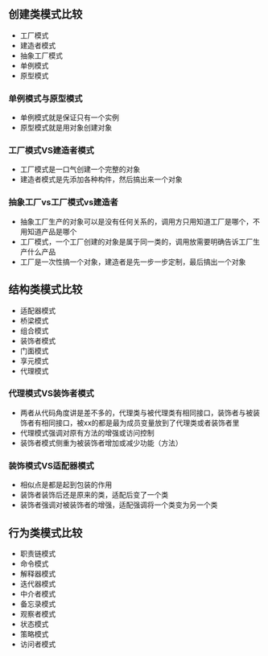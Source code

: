 ## 创建类模式比较

- 工厂模式
- 建造者模式
- 抽象工厂模式
- 单例模式
- 原型模式


### 单例模式与原型模式

- 单例模式就是保证只有一个实例
- 原型模式就是用对象创建对象

### 工厂模式VS建造者模式

- 工厂模式是一口气创建一个完整的对象
- 建造者模式是先添加各种构件，然后搞出来一个对象

### 抽象工厂vs工厂模式vs建造者

- 抽象工厂生产的对象可以是没有任何关系的，调用方只用知道工厂是哪个，不用知道产品是哪个
- 工厂模式，一个工厂创建的对象是属于同一类的，调用放需要明确告诉工厂生产什么产品
- 工厂是一次性搞一个对象，建造者是先一步一步定制，最后搞出一个对象

## 结构类模式比较

- 适配器模式
- 桥梁模式
- 组合模式
- 装饰者模式
- 门面模式
- 享元模式
- 代理模式

### 代理模式VS装饰者模式

- 两者从代码角度讲是差不多的，代理类与被代理类有相同接口，装饰者与被装饰者有相同接口，被xx的都是最为成员变量放到了代理类或者装饰者里
- 代理模式强调对原有方法的增强或访问控制
- 装饰者模式侧重为被装饰者增加或减少功能（方法）

### 装饰模式VS适配器模式

- 相似点是都是起到包装的作用
- 装饰者装饰后还是原来的类，适配后变了一个类
- 装饰者强调对被装饰者的增强，适配强调将一个类变为另一个类

## 行为类模式比较

- 职责链模式
- 命令模式
- 解释器模式
- 迭代器模式
- 中介者模式
- 备忘录模式
- 观察者模式
- 状态模式
- 策略模式
- 访问者模式


